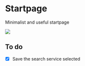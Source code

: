 # Startpage

Minimalist and useful startpage

![](https://github.com/ropoko/Startpage/blob/main/img/demo.gif)

## To do

-   [x] Save the search service selected
